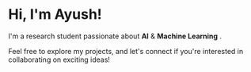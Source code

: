 # Hi, I'm Ayush! 

I'm a research student passionate about **AI**  & **Machine Learning** . 

Feel free to explore my projects, and let's connect if you're interested in collaborating on exciting ideas!

